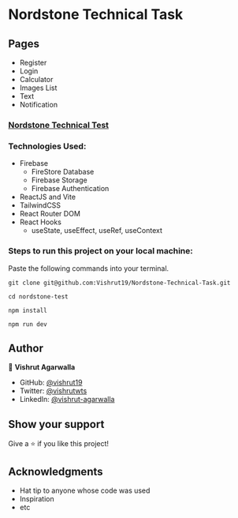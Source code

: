 # Nordstone Technical Task

## Pages

- Register
- Login
- Calculator
- Images List
- Text
- Notification

### [Nordstone Technical Test](https://nordstone-technical-test.netlify.app/)

### Technologies Used:

- Firebase
  - FireStore Database
  - Firebase Storage
  - Firebase Authentication
- ReactJS and Vite
- TailwindCSS
- React Router DOM
- React Hooks
  - useState, useEffect, useRef, useContext

### Steps to run this project on your local machine:

Paste the following commands into your terminal.

```
git clone git@github.com:Vishrut19/Nordstone-Technical-Task.git
```

```
cd nordstone-test
```

```
npm install
```

```
npm run dev
```

## Author

👤 **Vishrut Agarwalla**

- GitHub: [@vishrut19](https://github.com/Vishrut19)
- Twitter: [@vishrutwts](https://twitter.com/vishrutwts)
- LinkedIn: [@vishrut-agarwalla](https://www.linkedin.com/in/vishrut-agarwalla/)

## Show your support

Give a ⭐️ if you like this project!

## Acknowledgments

- Hat tip to anyone whose code was used
- Inspiration
- etc
